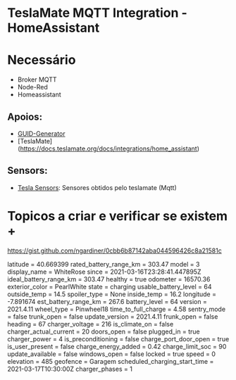 # TeslaMate MQTT Integration - HomeAssistant

# Necessário
* Broker MQTT
* Node-Red
* Homeassistant


## Apoios:
* [GUID-Generator](https://www.guidgenerator.com/)
* [TeslaMate] (https://docs.teslamate.org/docs/integrations/home_assistant)


## Sensors:
* [Tesla Sensors](./TESLA_Sensors.json): Sensores obtidos pelo teslamate (Mqtt)


# Topicos a criar e verificar se existem +


https://gist.github.com/ngardiner/0cbb6b87142aba044596426c8a21581c




latitude = 40.669399
rated_battery_range_km = 303.47
model = 3
display_name = WhiteRose
since = 2021-03-16T23:28:41.447895Z
ideal_battery_range_km = 303.47
healthy = true
odometer = 16570.36
exterior_color = PearlWhite
state = charging
usable_battery_level = 64
outside_temp = 14.5
spoiler_type = None
inside_temp = 16.2
longitude = -7.891674
est_battery_range_km = 267.6
battery_level = 64
version = 2021.4.11
wheel_type = Pinwheel18
time_to_full_charge = 4.58
sentry_mode = false
trunk_open = false
update_version = 2021.4.11
frunk_open = false
heading = 67
charger_voltage = 216
is_climate_on = false
charger_actual_current = 20
doors_open = false
plugged_in = true
charger_power = 4
is_preconditioning = false
charge_port_door_open = true
is_user_present = false
charge_energy_added = 0.42
charge_limit_soc = 90
update_available = false
windows_open = false
locked = true
speed = 0
elevation = 485
geofence = Garagem
scheduled_charging_start_time = 2021-03-17T10:30:00Z
charger_phases = 1
